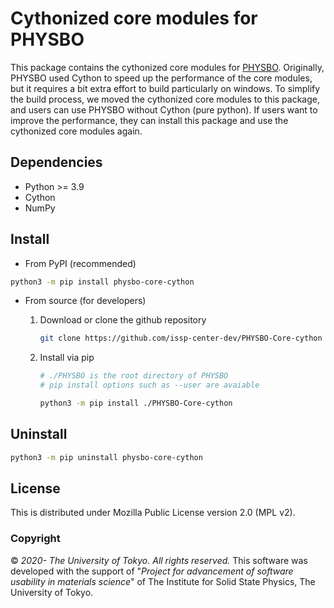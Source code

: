 # Cythonized core modules for PHYSBO

This package contains the cythonized core modules for [PHYSBO](https://github.com/issp-center-dev/PHYSBO).
Originally, PHYSBO used Cython to speed up the performance of the core modules, but it requires a bit extra effort to build particularly on windows.
To simplify the build process, we moved the cythonized core modules to this package, and users can use PHYSBO without Cython (pure python).
If users want to improve the performance, they can install this package and use the cythonized core modules again.

## Dependencies

- Python >= 3.9
- Cython
- NumPy

## Install

- From PyPI (recommended)

```bash
python3 -m pip install physbo-core-cython
```

- From source (for developers)
    1. Download or clone the github repository

        ```bash
        git clone https://github.com/issp-center-dev/PHYSBO-Core-cython
        ```

    1. Install via pip

        ``` bash
        # ./PHYSBO is the root directory of PHYSBO
        # pip install options such as --user are avaiable

        python3 -m pip install ./PHYSBO-Core-cython
        ```

## Uninstall

```bash
python3 -m pip uninstall physbo-core-cython
```

## License

This is distributed under Mozilla Public License version 2.0 (MPL v2).

### Copyright

© *2020- The University of Tokyo. All rights reserved.*
This software was developed with the support of \"*Project for advancement of software usability in materials science*\" of The Institute for Solid State Physics, The University of Tokyo.
